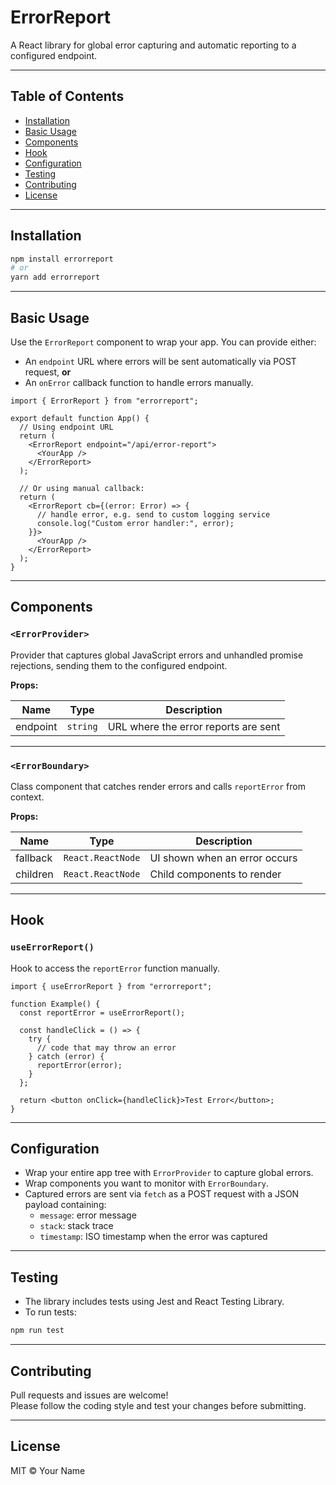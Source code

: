 
# ErrorReport

A React library for global error capturing and automatic reporting to a configured endpoint.

---

## Table of Contents

- [Installation](#installation)  
- [Basic Usage](#basic-usage)  
- [Components](#components)  
- [Hook](#hook)  
- [Configuration](#configuration)  
- [Testing](#testing)  
- [Contributing](#contributing)  
- [License](#license)

---

## Installation

```bash
npm install errorreport
# or
yarn add errorreport
```

---

## Basic Usage

Use the `ErrorReport` component to wrap your app. You can provide either:

- An `endpoint` URL where errors will be sent automatically via POST request, **or**
- An `onError` callback function to handle errors manually.

```tsx
import { ErrorReport } from "errorreport";

export default function App() {
  // Using endpoint URL
  return (
    <ErrorReport endpoint="/api/error-report">
      <YourApp />
    </ErrorReport>
  );

  // Or using manual callback:
  return (
    <ErrorReport cb={(error: Error) => {
      // handle error, e.g. send to custom logging service
      console.log("Custom error handler:", error);
    }}>
      <YourApp />
    </ErrorReport>
  );
}
```

---

## Components

### `<ErrorProvider>`

Provider that captures global JavaScript errors and unhandled promise rejections, sending them to the configured endpoint.

**Props:**

| Name     | Type     | Description                         |
|----------|----------|-----------------------------------|
| endpoint | `string` | URL where the error reports are sent |

---

### `<ErrorBoundary>`

Class component that catches render errors and calls `reportError` from context.

**Props:**

| Name     | Type             | Description                      |
|----------|------------------|--------------------------------|
| fallback | `React.ReactNode` | UI shown when an error occurs   |
| children | `React.ReactNode` | Child components to render      |

---

## Hook

### `useErrorReport()`

Hook to access the `reportError` function manually.

```tsx
import { useErrorReport } from "errorreport";

function Example() {
  const reportError = useErrorReport();

  const handleClick = () => {
    try {
      // code that may throw an error
    } catch (error) {
      reportError(error);
    }
  };

  return <button onClick={handleClick}>Test Error</button>;
}
```

---

## Configuration

- Wrap your entire app tree with `ErrorProvider` to capture global errors.  
- Wrap components you want to monitor with `ErrorBoundary`.  
- Captured errors are sent via `fetch` as a POST request with a JSON payload containing:  
  - `message`: error message  
  - `stack`: stack trace  
  - `timestamp`: ISO timestamp when the error was captured  

---

## Testing

- The library includes tests using Jest and React Testing Library.  
- To run tests:

```bash
npm run test
```

---

## Contributing

Pull requests and issues are welcome!  
Please follow the coding style and test your changes before submitting.

---

## License

MIT © Your Name